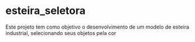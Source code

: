 # esteira_seletora
Este projeto tem como objetivo o desenvolvimento de um modelo de esteira industrial, selecionando seus objetos pela cor
